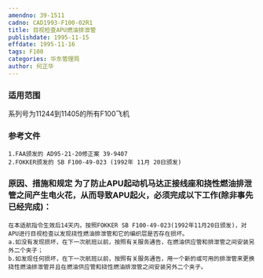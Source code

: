 ```yaml
---
amendno: 39-1511  
cadno: CAD1993-F100-02R1  
title: 目视检查APU燃油排泄管  
publishdate: 1995-11-15  
effdate: 1995-11-16  
tags: F100  
categories: 华东管理局  
author: 何正华  
---
```

  
### 适用范围  
系列号为11244到11405的所有F100飞机  
  
<!--more-->  
### 参考文件  
    1.FAA颁发的 AD95-21-20修正案 39-9407  
    2.FOKKER颁发的 SB F100-49-023 (1992年 11月 20日颁发)  
  
### 原因、措施和规定 为了防止APU起动机马达正接线座和挠性燃油排泄管之间产生电火花，从而导致APU起火，必须完成以下工作(除非事先已经完成)：  
    在本适航指令生效后14天内，按照FOKKER SB F100-49-023(1992年11月20日颁发)，对APU进行目视检查以发现挠性燃油排泄管和它的编织层是否存在损坏。  
    a.如没有发现损坏，在下一次航班以前，按照有关服务通告，在燃油供应管和排泄管之间安装另外二个夹子；  
    b.如发现任何损坏，在下一次航班以前，按照有关服务通告，用一个新的或可用的排泄管来更换挠性燃油排泄管并且在燃油供应管和挠性燃油排泄管之间安装另外二个夹子。  
  
